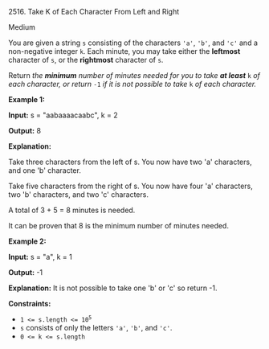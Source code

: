 2516\. Take K of Each Character From Left and Right

Medium

You are given a string `s` consisting of the characters `'a'`, `'b'`, and `'c'` and a non-negative integer `k`. Each minute, you may take either the **leftmost** character of `s`, or the **rightmost** character of `s`.

Return _the **minimum** number of minutes needed for you to take **at least**_ `k` _of each character, or return_ `-1` _if it is not possible to take_ `k` _of each character._

**Example 1:**

**Input:** s = "aabaaaacaabc", k = 2

**Output:** 8

**Explanation:**

Take three characters from the left of s. You now have two 'a' characters, and one 'b' character.

Take five characters from the right of s. You now have four 'a' characters, two 'b' characters, and two 'c' characters.

A total of 3 + 5 = 8 minutes is needed.

It can be proven that 8 is the minimum number of minutes needed. 

**Example 2:**

**Input:** s = "a", k = 1

**Output:** -1

**Explanation:** It is not possible to take one 'b' or 'c' so return -1. 

**Constraints:**

*   <code>1 <= s.length <= 10<sup>5</sup></code>
*   `s` consists of only the letters `'a'`, `'b'`, and `'c'`.
*   `0 <= k <= s.length`